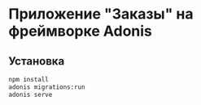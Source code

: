 # Приложение "Заказы" на фреймворке Adonis

## Установка

```bash
npm install
adonis migrations:run
adonis serve
```
